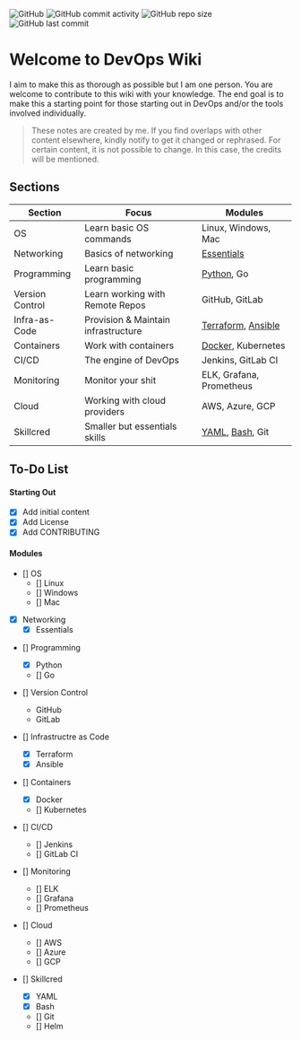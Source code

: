 ![GitHub](https://img.shields.io/github/license/nyukeit/devopswiki?style=for-the-badge) ![GitHub commit activity](https://img.shields.io/github/commit-activity/w/nyukeit/devopswiki?style=for-the-badge) ![GitHub repo size](https://img.shields.io/github/repo-size/nyukeit/devopswiki?color=yellow&style=for-the-badge) ![GitHub last commit](https://img.shields.io/github/last-commit/nyukeit/devopswiki?style=for-the-badge)

# Welcome to DevOps Wiki

I aim to make this as thorough as possible but I am one person. You are welcome to contribute to this wiki with your knowledge. The end goal is to make this a starting point for those starting out in DevOps and/or the tools involved individually.

> These notes are created by me. If you find overlaps with other content elsewhere, kindly notify to get it changed or rephrased. For certain content, it is not possible to change. In this case, the credits will be mentioned.

## Sections

| Section         | Focus                               | Modules                                                      |
| --------------- | ----------------------------------- | ------------------------------------------------------------ |
| OS              | Learn basic OS commands             | Linux, Windows, Mac                                          |
| Networking      | Basics of networking                | [Essentials](https://github.com/nyukeit/devopswiki/tree/main/networking) |
| Programming     | Learn basic programming             | [Python](https://github.com/nyukeit/devopswiki/tree/main/programming/python), Go |
| Version Control | Learn working with Remote Repos     | GitHub, GitLab                                               |
| Infra-as-Code   | Provision & Maintain infrastructure | [Terraform](https://github.com/nyukeit/devopswiki/tree/main/infra-as-code/terraform), [Ansible](https://github.com/nyukeit/devopswiki/tree/main/infra-as-code/ansible) |
| Containers      | Work with containers                | [Docker](https://github.com/nyukeit/devopswiki/tree/main/containers/docker), Kubernetes |
| CI/CD           | The engine of DevOps                | Jenkins, GitLab CI                                           |
| Monitoring      | Monitor your shit                   | ELK, Grafana, Prometheus                                     |
| Cloud           | Working with cloud providers        | AWS, Azure, GCP                                              |
| Skillcred       | Smaller but essentials skills       | [YAML](https://github.com/nyukeit/devopswiki/tree/main/skillcred/yaml), [Bash](https://github.com/nyukeit/devopswiki/tree/main/skillcred/bash), Git |

## To-Do List

#### Starting Out

- [x] Add initial content
- [x] Add License
- [x] Add CONTRIBUTING

#### Modules

- [] OS
  - [] Linux
  - [] Windows
  - [] Mac
- [x] Networking
  - [x] Essentials
- [] Programming
  - [x] Python
  - [] Go

- [] Version Control
  - GitHub
  - GitLab
- [] Infrastructre as Code
  - [x] Terraform
  - [x] Ansible
- [] Containers
  - [x] Docker
  - [] Kubernetes

- [] CI/CD
  - [] Jenkins
  - [] GitLab CI
- [] Monitoring
  - [] ELK
  - [] Grafana
  - [] Prometheus

- [] Cloud
  - [] AWS
  - [] Azure
  - [] GCP
- [] Skillcred
  - [x] YAML
  - [x] Bash
  - [] Git
  - [] Helm
